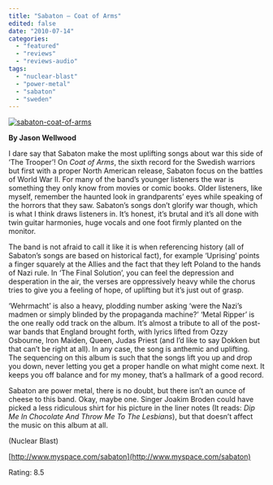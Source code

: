 ```yaml
---
title: "Sabaton – Coat of Arms"
edited: false
date: "2010-07-14"
categories:
  - "featured"
  - "reviews"
  - "reviews-audio"
tags:
  - "nuclear-blast"
  - "power-metal"
  - "sabaton"
  - "sweden"
---
```


[![](http://www.hellbound.ca/wp-content/uploads/2010/07/sabaton-coat-of-arms.jpg "sabaton-coat-of-arms")](http://www.hellbound.ca/wp-content/uploads/2010/07/sabaton-coat-of-arms.jpg)

**By Jason Wellwood**

I dare say that Sabaton make the most uplifting songs about war this side of ‘The Trooper’! On _Coat of Arms_, the sixth record for the Swedish warriors but first with a proper North American release, Sabaton focus on the battles of World War II. For many of the band’s younger listeners the war is something they only know from movies or comic books. Older listeners, like myself, remember the haunted look in grandparents’ eyes while speaking of the horrors that they saw. Sabaton’s songs don’t glorify war though, which is what I think draws listeners in. It’s honest, it’s brutal and it’s all done with twin guitar harmonies, huge vocals and one foot firmly planted on the monitor.

The band is not afraid to call it like it is when referencing history (all of Sabaton’s songs are based on historical fact), for example ‘Uprising’ points a finger squarely at the Allies and the fact that they left Poland to the hands of Nazi rule. In ‘The Final Solution’, you can feel the depression and desperation in the air, the verses are oppressively heavy while the chorus tries to give you a feeling of hope, of uplifting but it’s just out of grasp.

‘Wehrmacht’ is also a heavy, plodding number asking ‘were the Nazi’s madmen or simply blinded by the propaganda machine?’ ‘Metal Ripper’ is the one really odd track on the album. It’s almost a tribute to all of the post-war bands that England brought forth, with lyrics lifted from Ozzy Osbourne, Iron Maiden, Queen, Judas Priest (and I’d like to say Dokken but that can’t be right at all). In any case, the song is anthemic and uplifting. The sequencing on this album is such that the songs lift you up and drop you down, never letting you get a proper handle on what might come next. It keeps you off balance and for my money, that’s a hallmark of a good record.

Sabaton are power metal, there is no doubt, but there isn’t an ounce of cheese to this band. Okay, maybe one. Singer Joakim Broden could have picked a less ridiculous shirt for his picture in the liner notes (It reads: _Dip Me In Chocolate And Throw Me To The Lesbians_), but that doesn’t affect the music on this album at all.

(Nuclear Blast)

[http://www.myspace.com/sabaton](http://www.myspace.com/sabaton)

Rating: 8.5
